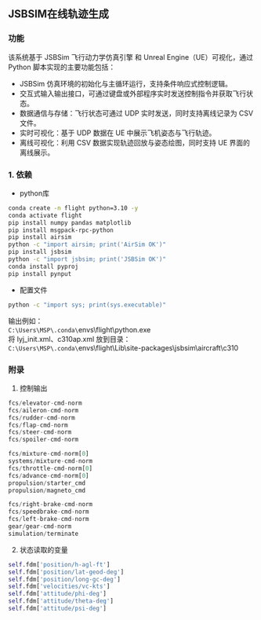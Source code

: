 ## JSBSIM在线轨迹生成
### 功能
该系统基于 JSBSim 飞行动力学仿真引擎 和 Unreal Engine（UE）可视化，通过 Python 脚本实现的主要功能包括：
+ 	JSBSim 仿真环境的初始化与主循环运行，支持条件响应式控制逻辑。
+ 	交互式输入输出接口，可通过键盘或外部程序实时发送控制指令并获取飞行状态。
+ 	数据通信与存储：飞行状态可通过 UDP 实时发送，同时支持离线记录为 CSV 文件。
+ 	实时可视化：基于 UDP 数据在 UE 中展示飞机姿态与飞行轨迹。
+   离线可视化：利用 CSV 数据实现轨迹回放与姿态绘图，同时支持 UE 界面的离线展示。

### 1. 依赖
+ python库
```bash
conda create -n flight python=3.10 -y
conda activate flight
pip install numpy pandas matplotlib
pip install msgpack-rpc-python
pip install airsim
python -c "import airsim; print('AirSim OK')"
pip install jsbsim
python -c "import jsbsim; print('JSBSim OK')"
conda install pyproj
pip install pynput
```
+ 配置文件
```bash
python -c "import sys; print(sys.executable)"

```
输出例如：  
`C:\Users\MSP\.conda\`envs\flight\python.exe   
将 lyj_init.xml、c310ap.xml 放到目录：    
`C:\Users\MSP\.conda\`envs\flight\Lib\site-packages\jsbsim\aircraft\c310


### 附录
1. 控制输出 
```python
fcs/elevator-cmd-norm   
fcs/aileron-cmd-norm    
fcs/rudder-cmd-norm 
fcs/flap-cmd-norm   
fcs/steer-cmd-norm  
fcs/spoiler-cmd-norm

fcs/mixture-cmd-norm[0]
systems/mixture-cmd-norm
fcs/throttle-cmd-norm[0]
fcs/advance-cmd-norm[0]
propulsion/starter_cmd
propulsion/magneto_cmd

fcs/right-brake-cmd-norm
fcs/speedbrake-cmd-norm
fcs/left-brake-cmd-norm
gear/gear-cmd-norm
simulation/terminate
```

2. 状态读取的变量
```python
self.fdm['position/h-agl-ft'] 
self.fdm['position/lat-geod-deg'] 
self.fdm['position/long-gc-deg'] 
self.fdm['velocities/vc-kts'] 
self.fdm['attitude/phi-deg'] 
self.fdm['attitude/theta-deg'] 
self.fdm['attitude/psi-deg'] 
```

